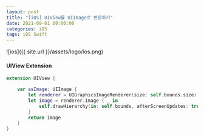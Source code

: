 ```yaml
---
layout: post
title: "[iOS] UIView를 UIImage로 변환하기"
date: 2021-09-01 00:00:00
categories: iOS
tags: iOS Swift
---
```


![ios]({{ site.url }}/assets/logo/ios.png)

#### UIView Extension

```swift
extension UIView {

    var asImage: UIImage {
        let renderer = UIGraphicsImageRenderer(size: self.bounds.size)
        let image = renderer.image { _ in
            self.drawHierarchy(in: self.bounds, afterScreenUpdates: true)
        }
        return image
    }
}
```

